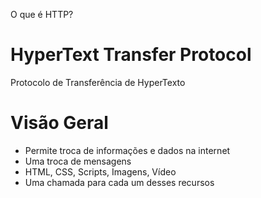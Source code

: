 O que é HTTP?

# HyperText Transfer Protocol
Protocolo de Transferência de HyperTexto

# Visão Geral

* Permite troca de informações e dados na internet
* Uma troca de mensagens
* HTML, CSS, Scripts, Imagens, Vídeo
* Uma chamada para cada um desses recursos
